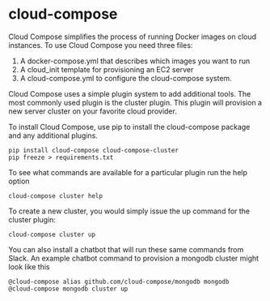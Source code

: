 # cloud-compose
Cloud Compose simplifies the process of running Docker images on cloud instances. To use Cloud Compose you need three files:

1. A docker-compose.yml that describes which images you want to run
1. A cloud_init template for provisioning an EC2 server
1. A cloud-compose.yml to configure the cloud-compose system. 

Cloud Compose uses a simple plugin system to add additional tools. The most commonly used plugin is the cluster plugin. This plugin will provision a new server cluster on your favorite cloud provider. 

To install Cloud Compose, use pip to install the cloud-compose package and any additional plugins.

```
pip install cloud-compose cloud-compose-cluster
pip freeze > requirements.txt
```

To see what commands are available for a particular plugin run the help option
```
cloud-compose cluster help
```

To create a new cluster, you would simply issue the up command for the cluster plugin:
```
cloud-compose cluster up
```

You can also install a chatbot that will run these same commands from Slack. An example chatbot command to provision a mongodb cluster might look like this
```
@cloud-compose alias github.com/cloud-compose/mongodb mongodb
@cloud-compose mongodb cluster up
```

